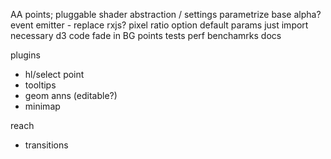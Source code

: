
AA points; pluggable shader abstraction / settings
parametrize base alpha?
event emitter - replace rxjs?
pixel ratio option
default params
just import necessary d3 code
fade in BG points
tests
perf benchamrks
docs

plugins
- hl/select point
- tooltips
- geom anns (editable?)
- minimap

reach
- transitions